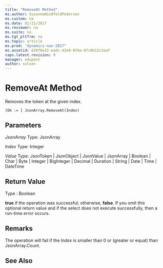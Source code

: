 ```yaml
---
title: "RemoveAt Method"
ms.author: SusanneWindfeldPedersen
ms.custom: na
ms.date: 02/21/2017
ms.reviewer: na
ms.suite: na
ms.tgt_pltfrm: na
ms.topic: article
ms.prod: "dynamics-nav-2017"
ms.assetid: 620f0e32-eadc-43e9-8f6e-8fc0b12c3aaf
caps.latest.revision: 9
manager: edupont
author: solsen
---
```


# RemoveAt Method

Removes the token at the given index.

```
[Ok := ] JsonArray.RemoveAt(Index)
```

## Parameters
*JsonArray*
Type: JsonArray

*Index*
Type: Integer

*Value*
Type: JsonToken | JsonObject | JsonValue | JsonArray | Boolean | Char | Byte | Integer | BigInteger | Decimal | Duration | String | Date | Time | DateTime

## Return Value
Type : Boolean

**true** if the operation was successful; otherwise, **false**. 
If you omit this optional return value and if the select does not execute successfully, then a run-time error occurs.

## Remarks
The operation will fail if the *Index* is smaller than 0 or (greater or equal) than JsonArray.Count.

## See Also